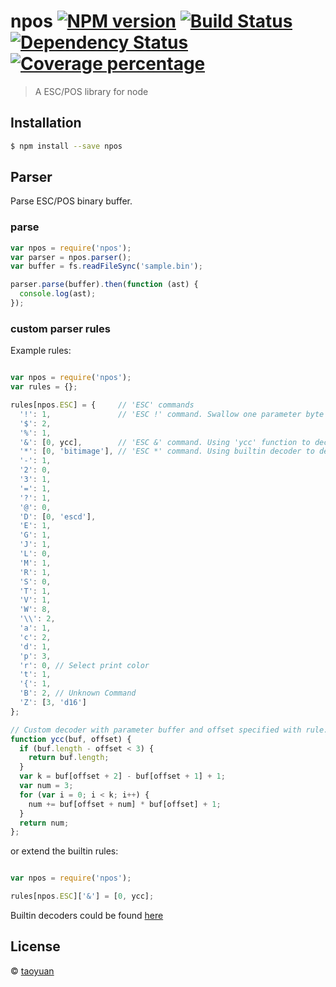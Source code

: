 # npos [![NPM version][npm-image]][npm-url] [![Build Status][travis-image]][travis-url] [![Dependency Status][daviddm-image]][daviddm-url] [![Coverage percentage][coveralls-image]][coveralls-url]
> A ESC/POS library for node

## Installation

```sh
$ npm install --save npos
```

## Parser

Parse ESC/POS binary buffer.

### parse
```js
var npos = require('npos');
var parser = npos.parser();
var buffer = fs.readFileSync('sample.bin');

parser.parse(buffer).then(function (ast) {
  console.log(ast);
});
```

### custom parser rules

Example rules:

```js

var npos = require('npos');
var rules = {};

rules[npos.ESC] = {     // 'ESC' commands
  '!': 1,               // 'ESC !' command. Swallow one parameter byte
  '$': 2,           
  '%': 1,
  '&': [0, ycc],        // 'ESC &' command. Using 'ycc' function to decode from offset 0
  '*': [0, 'bitimage'], // 'ESC *' command. Using builtin decoder to decode from offset 0.
  '-': 1,
  '2': 0,
  '3': 1,
  '=': 1,
  '?': 1,
  '@': 0,
  'D': [0, 'escd'],
  'E': 1,
  'G': 1,
  'J': 1,
  'L': 0,
  'M': 1,
  'R': 1,
  'S': 0,
  'T': 1,
  'V': 1,
  'W': 8,
  '\\': 2,
  'a': 1,
  'c': 2,
  'd': 1,
  'p': 3,
  'r': 0, // Select print color
  't': 1,
  '{': 1,
  'B': 2, // Unknown Command
  'Z': [3, 'd16']
};

// Custom decoder with parameter buffer and offset specified with rule.
function ycc(buf, offset) {
  if (buf.length - offset < 3) {
    return buf.length;
  }
  var k = buf[offset + 2] - buf[offset + 1] + 1;
  var num = 3;
  for (var i = 0; i < k; i++) {
    num += buf[offset + num] * buf[offset] + 1;
  }
  return num;
};

```

or extend the builtin rules: 

```js

var npos = require('npos');

rules[npos.ESC]['&'] = [0, ycc];

```

Builtin decoders could be found [here](lib/parser/splitters.js)


## License

 © [taoyuan]()

[npm-image]: https://badge.fury.io/js/npos.svg
[npm-url]: https://npmjs.org/package/npos
[travis-image]: https://travis-ci.org/taoyuan/npos.svg?branch=master
[travis-url]: https://travis-ci.org/taoyuan/npos
[daviddm-image]: https://david-dm.org/taoyuan/npos.svg?theme=shields.io
[daviddm-url]: https://david-dm.org/taoyuan/npos
[coveralls-image]: https://coveralls.io/repos/taoyuan/npos/badge.svg
[coveralls-url]: https://coveralls.io/r/taoyuan/npos
